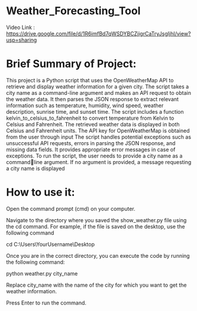 # Weather_Forecasting_Tool

Video Link : https://drive.google.com/file/d/1R6imfBd7qWSDYBCZjigrCaTryJsgIjhI/view?usp=sharing

# Brief Summary of Project:
This project is a Python script that uses the OpenWeatherMap API to
retrieve and display weather information for a given city. The script
takes a city name as a command-line argument and makes an API
request to obtain the weather data. It then parses the JSON response to
extract relevant information such as temperature, humidity, wind
speed, weather description, sunrise time, and sunset time.
The script includes a function kelvin_to_celsius_to_fahrenheit to
convert temperature from Kelvin to Celsius and Fahrenheit. The
retrieved weather data is displayed in both Celsius and Fahrenheit
units. The API key for OpenWeatherMap is obtained from the user
through input
The script handles potential exceptions such as unsuccessful API
requests, errors in parsing the JSON response, and missing data fields.
It provides appropriate error messages in case of exceptions.
To run the script, the user needs to provide a city name as a commandline argument. If no argument is provided, a message requesting a city
name is displayed

# How to use it:

Open the command prompt (cmd) on your computer.

Navigate to the directory where you saved the
show_weather.py file using the cd command. For
example, if the file is saved on the desktop, use the
following command
 
cd C:\Users\YourUsername\Desktop

Once you are in the correct directory, you can
execute the code by running the following command:

python weather.py city_name

Replace city_name with the name of the city for
which you want to get the weather information.

Press Enter to run the command.
 
